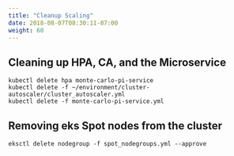 ```yaml
---
title: "Cleanup Scaling"
date: 2018-08-07T08:30:11-07:00
weight: 60
---
```


## Cleaning up HPA, CA, and the Microservice
```
kubectl delete hpa monte-carlo-pi-service
kubectl delete -f ~/environment/cluster-autoscaler/cluster_autoscaler.yml
kubectl delete -f monte-carlo-pi-service.yml
```


## Removing eks Spot nodes from the cluster

```
eksctl delete nodegroup -f spot_nodegroups.yml --approve
```
